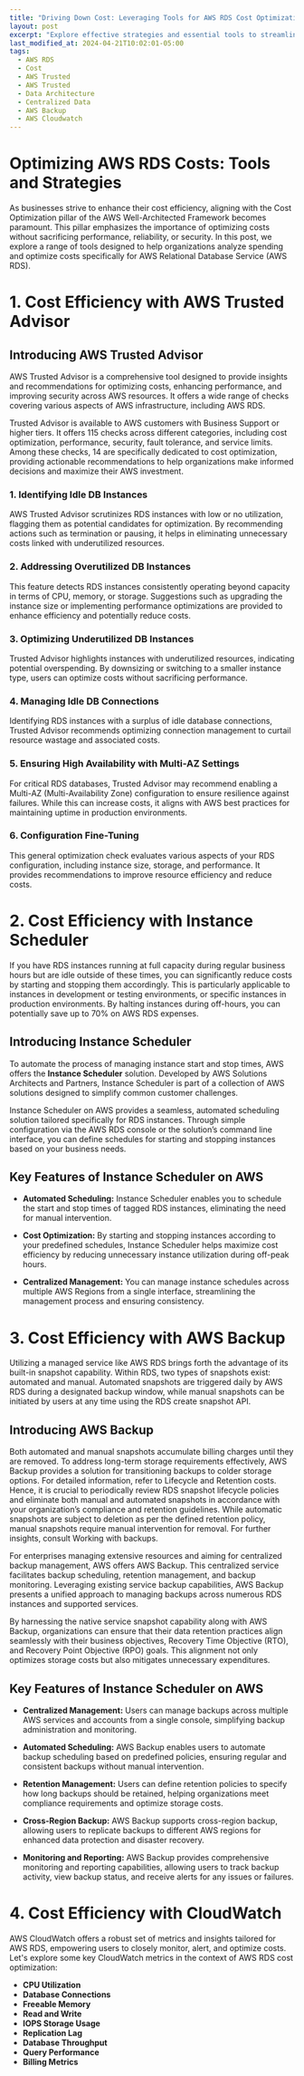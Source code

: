 ```yaml
---
title: "Driving Down Cost: Leveraging Tools for AWS RDS Cost Optimization"
layout: post
excerpt: "Explore effective strategies and essential tools to streamline your AWS RDS spending"
last_modified_at: 2024-04-21T10:02:01-05:00
tags:
  - AWS RDS
  - Cost
  - AWS Trusted
  - AWS Trusted 
  - Data Architecture
  - Centralized Data
  - AWS Backup
  - AWS Cloudwatch
---
```


# Optimizing AWS RDS Costs: Tools and Strategies 
As businesses strive to enhance their cost efficiency, aligning with the Cost Optimization pillar of the AWS Well-Architected Framework becomes paramount. This pillar emphasizes the importance of optimizing costs without sacrificing performance, reliability, or security. In this post, we explore a range of tools designed to help organizations analyze spending and optimize costs specifically for AWS Relational Database Service (AWS RDS).

# 1. Cost Efficiency with AWS Trusted Advisor

## Introducing AWS Trusted Advisor 

AWS Trusted Advisor is a comprehensive tool designed to provide insights and recommendations for optimizing costs, enhancing performance, and improving security across AWS resources. It offers a wide range of checks covering various aspects of AWS infrastructure, including AWS RDS.

Trusted Advisor is available to AWS customers with Business Support or higher tiers. It offers 115 checks across different categories, including cost optimization, performance, security, fault tolerance, and service limits. Among these checks, 14 are specifically dedicated to cost optimization, providing actionable recommendations to help organizations make informed decisions and maximize their AWS investment.

### 1. Identifying Idle DB Instances
AWS Trusted Advisor scrutinizes RDS instances with low or no utilization, flagging them as potential candidates for optimization. By recommending actions such as termination or pausing, it helps in eliminating unnecessary costs linked with underutilized resources.

### 2. Addressing Overutilized DB Instances
This feature detects RDS instances consistently operating beyond capacity in terms of CPU, memory, or storage. Suggestions such as upgrading the instance size or implementing performance optimizations are provided to enhance efficiency and potentially reduce costs.

### 3. Optimizing Underutilized DB Instances
Trusted Advisor highlights instances with underutilized resources, indicating potential overspending. By downsizing or switching to a smaller instance type, users can optimize costs without sacrificing performance.

### 4. Managing Idle DB Connections
Identifying RDS instances with a surplus of idle database connections, Trusted Advisor recommends optimizing connection management to curtail resource wastage and associated costs.

### 5. Ensuring High Availability with Multi-AZ Settings
For critical RDS databases, Trusted Advisor may recommend enabling a Multi-AZ (Multi-Availability Zone) configuration to ensure resilience against failures. While this can increase costs, it aligns with AWS best practices for maintaining uptime in production environments.

### 6. Configuration Fine-Tuning
This general optimization check evaluates various aspects of your RDS configuration, including instance size, storage, and performance. It provides recommendations to improve resource efficiency and reduce costs.



# 2. Cost Efficiency with Instance Scheduler

If you have RDS instances running at full capacity during regular business hours but are idle outside of these times, you can significantly reduce costs by starting and stopping them accordingly. This is particularly applicable to instances in development or testing environments, or specific instances in production environments. By halting instances during off-hours, you can potentially save up to 70% on AWS RDS expenses.

## Introducing Instance Scheduler 

To automate the process of managing instance start and stop times, AWS offers the **Instance Scheduler** solution. Developed by AWS Solutions Architects and Partners, Instance Scheduler is part of a collection of AWS solutions designed to simplify common customer challenges.

Instance Scheduler on AWS provides a seamless, automated scheduling solution tailored specifically for RDS instances. Through simple configuration via the AWS RDS console or the solution’s command line interface, you can define schedules for starting and stopping instances based on your business needs.

## Key Features of Instance Scheduler on AWS

- **Automated Scheduling:** Instance Scheduler enables you to schedule the start and stop times of tagged RDS instances, eliminating the need for manual intervention.
  
- **Cost Optimization:** By starting and stopping instances according to your predefined schedules, Instance Scheduler helps maximize cost efficiency by reducing unnecessary instance utilization during off-peak hours.

- **Centralized Management:** You can manage instance schedules across multiple AWS Regions from a single interface, streamlining the management process and ensuring consistency.


# 3. Cost Efficiency with AWS Backup

Utilizing a managed service like AWS RDS brings forth the advantage of its built-in snapshot capability. Within RDS, two types of snapshots exist: automated and manual. Automated snapshots are triggered daily by AWS RDS during a designated backup window, while manual snapshots can be initiated by users at any time using the RDS create snapshot API.

## Introducing AWS Backup

Both automated and manual snapshots accumulate billing charges until they are removed. To address long-term storage requirements effectively, AWS Backup provides a solution for transitioning backups to colder storage options. For detailed information, refer to Lifecycle and Retention costs. Hence, it is crucial to periodically review RDS snapshot lifecycle policies and eliminate both manual and automated snapshots in accordance with your organization’s compliance and retention guidelines. While automatic snapshots are subject to deletion as per the defined retention policy, manual snapshots require manual intervention for removal. For further insights, consult Working with backups.

For enterprises managing extensive resources and aiming for centralized backup management, AWS offers AWS Backup. This centralized service facilitates backup scheduling, retention management, and backup monitoring. Leveraging existing service backup capabilities, AWS Backup presents a unified approach to managing backups across numerous RDS instances and supported services.

By harnessing the native service snapshot capability along with AWS Backup, organizations can ensure that their data retention practices align seamlessly with their business objectives, Recovery Time Objective (RTO), and Recovery Point Objective (RPO) goals. This alignment not only optimizes storage costs but also mitigates unnecessary expenditures.



## Key Features of Instance Scheduler on AWS

- **Centralized Management:** Users can manage backups across multiple AWS services and accounts from a single console, simplifying backup administration and monitoring.

- **Automated Scheduling:** AWS Backup enables users to automate backup scheduling based on predefined policies, ensuring regular and consistent backups without manual intervention.

- **Retention Management:** Users can define retention policies to specify how long backups should be retained, helping organizations meet compliance requirements and optimize storage costs.

- **Cross-Region Backup:** AWS Backup supports cross-region backup, allowing users to replicate backups to different AWS regions for enhanced data protection and disaster recovery.

- **Monitoring and Reporting:** AWS Backup provides comprehensive monitoring and reporting capabilities, allowing users to track backup activity, view backup status, and receive alerts for any issues or failures.


# 4. Cost Efficiency with CloudWatch

AWS CloudWatch offers a robust set of metrics and insights tailored for AWS RDS, empowering users to closely monitor, alert, and optimize costs. Let's explore some key CloudWatch metrics in the context of AWS RDS cost optimization:

 - **CPU Utilization**
 -  **Database Connections** 
 - **Freeable Memory** 
 - **Read and Write**
 - **IOPS Storage Usage** 
 - **Replication Lag** 
 - **Database Throughput** 
 - **Query Performance** 
 - **Billing Metrics**
